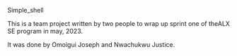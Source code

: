 Simple_shell

This is a team project written by two people to wrap up sprint one of theALX SE program in may, 2023.

It was done by Omoigui Joseph and Nwachukwu Justice.
